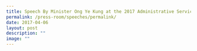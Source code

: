 ```yaml
---
title: Speech By Minister Ong Ye Kung at the 2017 Administrative Service Dinner
permalink: /press-room/speeches/permalink/
date: 2017-04-06
layout: post
description: ""
image: ""
---
```

